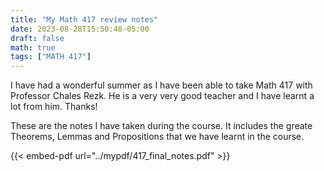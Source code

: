 ```yaml
---
title: "My Math 417 review notes"
date: 2023-08-28T15:50:48-05:00
draft: false
math: true
tags: ["MATH 417"]
---
```



I have had a wonderful summer as I have been able to take Math 417 with Professor Chales Rezk. He is a very very good teacher and I have learnt a lot from him. Thanks!

These are the notes I have taken during the course. It includes the greate Theorems, Lemmas and Propositions that we have learnt in the course.

{{< embed-pdf url="../mypdf/417_final_notes.pdf" >}}